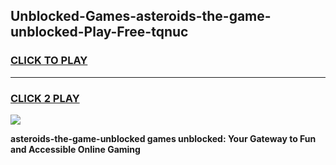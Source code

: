 
## Unblocked-Games-asteroids-the-game-unblocked-Play-Free-tqnuc
<h3>
<a href="https://premium76.site?title=asteroids-the-game-unblocked&ref=18A1">CLICK TO PLAY</a></h3>
<hr>

<h3>
<a href="https://premium76.site?title=asteroids-the-game-unblocked&ref=18A1">CLICK 2 PLAY</a>
  
</h3>

<a href="https://premium76.site?title=asteroids-the-game-unblocked&ref=18A1"><img src="https://clearcache.store/games.png"></a>


**asteroids-the-game-unblocked games unblocked: Your Gateway to Fun and Accessible Online Gaming**
